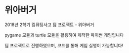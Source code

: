 # 위아버거
2018년 2학기 컴퓨팅사고 팀 프로젝트 - 위아버거

pygame 모듈과 turtle 모듈을 활용하여 제작한 파이썬 게임입니다


팀 프로젝트로 진행하였으며, 코드를 통해 게임 실행이 가능합니다!
